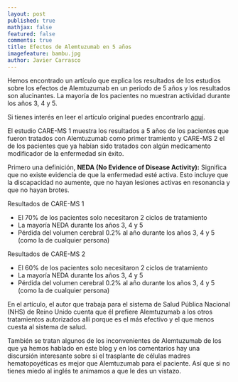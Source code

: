 ```yaml
---
layout: post
published: true
mathjax: false
featured: false
comments: true
title: Efectos de Alemtuzumab en 5 años
imagefeature: bambu.jpg
author: Javier Carrasco
---
```

Hemos encontrado un artículo que explica los resultados de los estudios sobre los efectos de Alemtuzumab en un periodo de 5 años y los resultados son alucinantes. La mayoría de los pacientes no muestran actividad durante los años 3, 4 y 5.

Si tienes interés en leer el artículo original puedes encontrarlo [aquí](http://multiple-sclerosis-research.blogspot.com/2017/09/researchspeak-does-hsct-have-chance.html).

El estudio CARE-MS 1 muestra los resultados a 5 años de los pacientes que fueron tratados con Alemtuzumab como primer tramiento y CARE-MS 2 el de los pacientes que ya habían sido tratados con algún medicamento modificador de la enfermedad sin éxito.

Primero una definición, **NEDA (No Evidence of Disease Activity):** Significa que no existe evidencia de que la enfermedad esté activa. Esto incluye que la discapacidad no aumente, que no hayan lesiones activas en resonancia y que no hayan brotes.

Resultados de CARE-MS 1
- El 70% de los pacientes solo necesitaron 2 ciclos de tratamiento
- La mayoría NEDA durante los años 3, 4 y 5
- Pérdida del volumen cerebral 0.2% al año durante los años 3, 4 y 5 (como la de cualquier persona)

Resultados de CARE-MS 2
- El 60% de los pacientes solo necesitaron 2 ciclos de tratamiento
- La mayoría NEDA durante los años 3, 4 y 5
- Pérdida del volumen cerebral 0.2% al año durante los años 3, 4 y 5 (como la de cualquier persona)

En el artículo, el autor que trabaja para el sistema de Salud Pública Nacional (NHS) de Reino Unido cuenta que él prefiere Alemtuzumab a los otros tratamientos autorizados allí porque es el más efectivo y el que menos cuesta al sistema de salud. 

También se tratan algunos de los inconvenientes de Alemtuzumab de los que ya hemos hablado en este blog y en los comentarios hay una discursión interesante sobre si el trasplante de células madres hematopoyéticas es mejor que Alemtuzumab para el paciente. Así que si no tienes miedo al inglés te animamos a que le des un vistazo.
